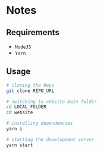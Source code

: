 # Notes

## Requirements

- `NodeJS`
- `Yarn`

## Usage

```sh
# cloning the Repo
git clone REPO_URL

# switching to website main folder
cd LOCAL_FOLDER
cd website

# installing dependencies
yarn i

# starting the development server
yarn start
```

